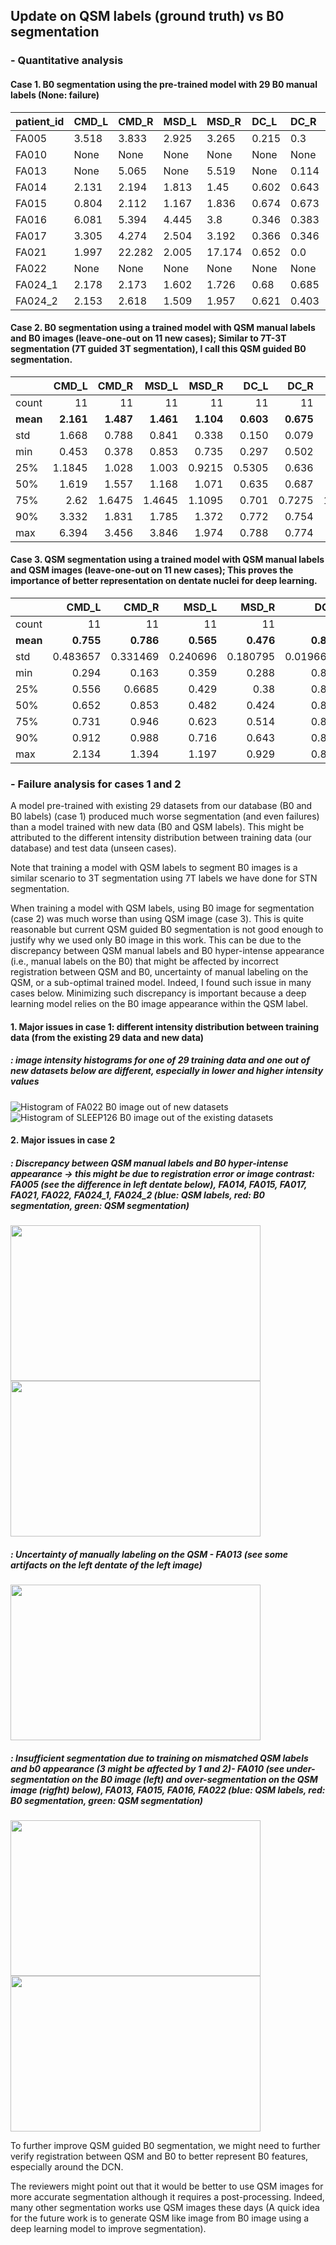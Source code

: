 ## Update on QSM labels (ground truth) vs B0 segmentation

### - Quantitative analysis

#### Case 1. B0 segmentation using the pre-trained model with 29 B0 manual labels (None: failure)
|    patient_id   | CMD_L   | CMD_R   | MSD_L   | MSD_R   | DC_L   | DC_R   | VOL_L   | VOL_R   |   VOL_manual_L |   VOL_manual_R |
|:-------------|:--------|:--------|:--------|:--------|:-------|:-------|:--------|:--------|---------------:|---------------:|
|  FA005        | 3.518   | 3.833   | 2.925   | 3.265   | 0.215  | 0.3    | 330.7   | 253.9   |         1098.4 |         1086.6 |
|  FA010        | None    | None    | None    | None    | None   | None   | None    | None    |         1045.3 |          915.4 |
|  FA013        | None    | 5.065   | None    | 5.519   | None   | 0.114  | None    | 35.4    |          631.9 |          584.7 |
|  FA014        | 2.131   | 2.194   | 1.813   | 1.45    | 0.602  | 0.643  | 496.1   | 620.1   |          956.7 |          885.8 |
|  FA015        | 0.804   | 2.112   | 1.167   | 1.836   | 0.674  | 0.673  | 372.1   | 513.8   |          679.1 |          732.3 |
|  FA016        | 6.081   | 5.394   | 4.445   | 3.8     | 0.346  | 0.383  | 135.8   | 183.1   |          614.2 |          525.6 |
|  FA017        | 3.305   | 4.274   | 2.504   | 3.192   | 0.366  | 0.346  | 307.1   | 330.7   |          596.5 |          726.4 |
|  FA021        | 1.997   | 22.282  | 2.005   | 17.174  | 0.652  | 0.0    | 265.8   | 643.7   |          513.8 |          614.2 |
|  FA022        | None    | None    | None    | None    | None   | None   | None    | None    |          549.2 |          484.3 |
|  FA024_1      | 2.178   | 2.173   | 1.602   | 1.726   | 0.68   | 0.685  | 442.9   | 543.3   |          738.2 |          750   |
|  FA024_2      | 2.153   | 2.618   | 1.509   | 1.957   | 0.621  | 0.403  | 566.9   | 655.5   |          649.6 |          720.5 |

#### Case 2. B0 segmentation using a trained model with QSM manual labels and B0 images (leave-one-out on 11 new cases); Similar to 7T-3T segmentation (7T guided 3T segmentation), I call this QSM guided B0 segmentation.

|       |    CMD_L |     CMD_R |     MSD_L |     MSD_R |      DC_L |       DC_R |    VOL_L |    VOL_R |   VOL_manual_L |   VOL_manual_R |
|:------|---------:|----------:|----------:|----------:|----------:|-----------:|---------:|---------:|---------------:|---------------:|
| count | 11       | 11        | 11        | 11        | 11        | 11         |   11     |   11     |         11     |         11     |
| **mean**  |  **2.161** |  **1.487**  |  **1.461**  |  **1.104**  |  **0.603** |  **0.675**     |  **918.58** |  **857.92** |        **733.9**   |        **729.62** |
| std   |  1.668 |  0.788 |  0.841 |  0.338 |  0.150 |  0.079 |  237.03 |  177.75 |        203.90 |        179.72 |
| min   |  0.453   |  0.378    |  0.853    |  0.735    |  0.297    |  0.502     |  466.5   |  637.8   |        513.8   |        484.3   |
| 25%   |  1.1845  |  1.028    |  1.003    |  0.9215   |  0.5305   |  0.636     |  776.55  |  776.6   |        605.35  |        599.45  |
| 50%   |  1.619   |  1.557    |  1.168    |  1.071    |  0.635    |  0.687     |  956.7   |  850.4   |        649.6   |        726.4   |
| 75%   |  2.62    |  1.6475   |  1.4645   |  1.1095   |  0.701    |  0.7275    | 1071.85  |  894.7   |        847.45  |        817.9   |
| 90%   |  3.332   |  1.831    |  1.785    |  1.372    |  0.772    |  0.754     | 1133.9   | 1003.9   |       1045.3   |        915.4   |
| max   |  6.394   |  3.456    |  3.846    |  1.974    |  0.788    |  0.774     | 1322.9   | 1275.6   |       1098.4   |       1086.6   |


#### Case 3. QSM segmentation using a trained model with QSM manual labels and QSM images (leave-one-out on 11 new cases); This proves the importance of better representation on dentate nuclei for deep learning.
|       |     CMD_L |     CMD_R |     MSD_L |     MSD_R |       DC_L |       DC_R |    VOL_L |    VOL_R |   VOL_manual_L |   VOL_manual_R |
|:------|----------:|----------:|----------:|----------:|-----------:|-----------:|---------:|---------:|---------------:|---------------:|
| count | 11        | 11        | 11        | 11        | 11         | 11         |   11     |   11     |         11     |         11     |
| **mean**  |  **0.755** |  **0.786** |  **0.565** |  **0.476** |  **0.861**     |  **0.862**  |  **781.69** |  **789.74** |        **733.9**   |        **729.62** |
| std   |  0.483657 |  0.331469 |  0.240696 |  0.180795 |  0.0196672 |  0.0391071 |  243.605 |  214.295 |        203.904 |        179.718 |
| min   |  0.294    |  0.163    |  0.359    |  0.288    |  0.832     |  0.805     |  490.2   |  478.4   |        513.8   |        484.3   |
| 25%   |  0.556    |  0.6685   |  0.429    |  0.38     |  0.844     |  0.8385    |  617.15  |  682.1   |        605.35  |        599.45  |
| 50%   |  0.652    |  0.853    |  0.482    |  0.424    |  0.864     |  0.856     |  767.7   |  750     |        649.6   |        726.4   |
| 75%   |  0.731    |  0.946    |  0.623    |  0.514    |  0.871     |  0.8815    |  800.2   |  871.05  |        847.45  |        817.9   |
| 90%   |  0.912    |  0.988    |  0.716    |  0.643    |  0.882     |  0.921     | 1009.9   | 1104.3   |       1045.3   |        915.4   |
| max   |  2.134    |  1.394    |  1.197    |  0.929    |  0.895     |  0.924     | 1381.9   | 1181.1   |       1098.4   |       1086.6   |


### - Failure analysis for cases 1 and 2

A model pre-trained with existing 29 datasets from our database (B0 and B0 labels) (case 1) produced much worse segmentation (and even failures) than a model trained with new data (B0 and QSM labels). This might be attributed to the different intensity distribution between training data (our database) and test data (unseen cases). 

Note that training a model with QSM labels to segment B0 images is a similar scenario to 3T segmentation using 7T labels we have done for STN segmentation.

When training a model with QSM labels, using B0 image for segmentation (case 2) was much worse than using QSM image (case 3). This is quite reasonable but current QSM guided B0 segmentation is not good enough to justify why we used only B0 image in this work. This can be due to the discrepancy between QSM manual labels and B0 hyper-intense appearance (i.e., manual labels on the B0) that might be affected by incorrect registration between QSM and B0, uncertainty of manual labeling on the QSM, or a sub-optimal trained model. Indeed, I found such issue in many cases below. Minimizing such discrepancy is important because a deep learning model relies on the B0 image appearance within the QSM label. 

#### 1. Major issues in case 1: different intensity distribution between training data (from the existing 29 data and new data)

##### : image intensity histograms for one of 29 training data and one out of new datasets below are different, especially in lower and higher intensity values
     
   ![Histogram of FA022 B0 image out of new datasets](/FA022_hist.jpg)
   ![Histogram of SLEEP126 B0 image out of the existing datasets](/SLEEP126_hist.jpg)
   
#### 2. Major issues in case 2

##### : Discrepancy between QSM manual labels and B0 hyper-intense appearance -> this might be due to registration error or image contrast: FA005 (see the difference in left dentate below), FA014, FA015, FA017, FA021, FA022, FA024_1, FA024_2 (blue: QSM labels, red: B0 segmentation, green: QSM segmentation)

<img src="/FA005_qsm_labels_and_b0_seg_on_b0.jpg" width="400" height="249" /> <img src="/FA005_qsm_labels_and_b0_seg_on_qsm.jpg" width="400" height="249" />
   
##### : Uncertainty of manually labeling on the QSM - FA013 (see some artifacts on the left dentate of the left image)
<img src="/FA013_qsm_label_left.jpg" width="400" height="249" /> 

##### : Insufficient segmentation due to training on mismatched QSM labels and b0 appearance (3 might be affected by 1 and 2)- FA010 (see under-segmentation on the B0 image (left) and over-segmentation on the QSM image (rigfht) below), FA013, FA015, FA016, FA022 (blue: QSM labels, red: B0 segmentation, green: QSM segmentation)

<img src="/FA010_qsm_labels_and_b0_seg_on_b0.jpg" width="400" height="249" /> <img src="/FA010_qsm_labels_and_b0_seg_on_qsm.jpg" width="400" height="249" />

To further improve QSM guided B0 segmentation, we might need to further verify registration between QSM and B0 to better represent B0 features, especially around the DCN. 

The reviewers might point out that it would be better to use QSM images for more accurate segmentation although it requires a post-processing. Indeed, many other segmentation works use QSM images these days (A quick idea for the future work is to generate QSM like image from B0 image using a deep learning model to improve segmentation).
